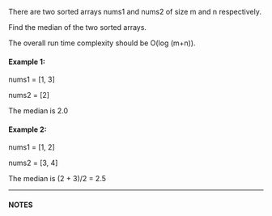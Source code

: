 There are two sorted arrays nums1 and nums2 of size m and n respectively.

Find the median of the two sorted arrays.

The overall run time complexity should be O\(log \(m+n\)\).

#### Example 1:

nums1 = \[1, 3\]

nums2 = \[2\]

The median is 2.0

#### Example 2:

nums1 = \[1, 2\]

nums2 = \[3, 4\]

The median is \(2 + 3\)/2 = 2.5

---

#### NOTES

##### 



